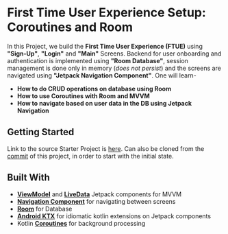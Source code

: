 # First Time User Experience Setup: Coroutines and Room
In this Project, we build the **First Time User Experience (FTUE)** using **"Sign-Up"**, **"Login"** and **"Main"** Screens. Backend for user onboarding and authentication is implemented using **"Room Database"**, session management is done only in memory (_does not persist_) and the screens are navigated using **"Jetpack Navigation Component"**. One will learn-
* **How to do CRUD operations on database using Room**
* **How to use Coroutines with Room and MVVM**
* **How to navigate based on user data in the DB using Jetpack Navigation**

## Getting Started
Link to the source Starter Project is [here](https://github.com/DevTides/AndroidCoroutinesRoom). Can also be cloned from the [commit](https://github.com/kaushiknsanji/Complete_Coroutines-Catalin_Stefan/commit/3bdcbdd6d856bf05d99bcee3742b240b6eb069b0) of this project, in order to start with the initial state.

## Built With
* **[ViewModel](https://developer.android.com/topic/libraries/architecture/viewmodel)** and **[LiveData](https://developer.android.com/topic/libraries/architecture/livedata)** Jetpack components for MVVM
* **[Navigation Component](https://developer.android.com/guide/navigation)** for navigating between screens
* **[Room](https://developer.android.com/topic/libraries/architecture/room)** for Database
* **[Android KTX](https://developer.android.com/kotlin/ktx)** for idiomatic kotlin extensions on Jetpack components
* Kotlin **[Coroutines](https://kotlinlang.org/docs/reference/coroutines-overview.html)** for background processing
